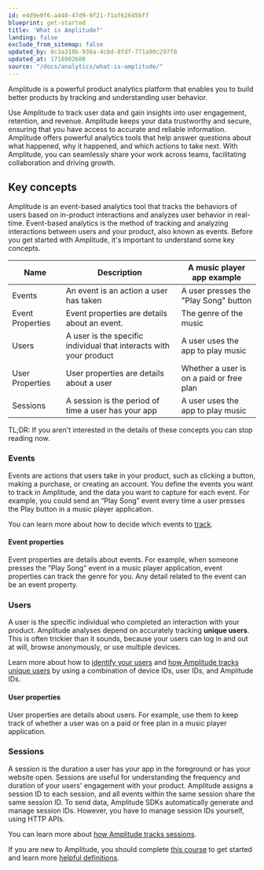 ```yaml
---
id: e4d9e0f6-a440-47d9-9f21-f1af62645bff
blueprint: get-started
title: 'What is Amplitude?'
landing: false
exclude_from_sitemap: false
updated_by: 0c3a318b-936a-4cbd-8fdf-771a90c297f0
updated_at: 1718902608
source: "/docs/analytics/what-is-amplitude/"
---
```

Amplitude is a powerful product analytics platform that enables you to build better products by tracking and understanding user behavior. 

Use Amplitude to track user data and gain insights into user engagement, retention, and revenue. Amplitude keeps your data trustworthy and secure, ensuring that you have access to accurate and reliable information. Amplitude offers powerful analytics tools that help answer questions about what happened, why it happened, and which actions to take next. With Amplitude, you can seamlessly share your work across teams, facilitating collaboration and driving growth.

## Key concepts

Amplitude is an event-based analytics tool that tracks the behaviors of users based on in-product interactions and analyzes user behavior in real-time. Event-based analytics is the method of tracking and analyzing interactions between users and your product, also known as events. Before you get started with Amplitude, it's important to understand some key concepts. 

| Name             | Description                                                        | A music player app example               |
| ---------------- | ------------------------------------------------------------------ | ---------------------------------------- |
| Events           | An event is an action a user has taken                             | A user presses the "Play Song" button    |
| Event Properties | Event properties are details about an event.                       | The genre of the music                   |
| Users            | A user is the specific individual that interacts with your product | A user uses the app to play music        |
| User Properties  | User properties are details about a user                           | Whether a user is on a paid or free plan |
| Sessions         | A session is the period of time a user has your app                | A user uses the app to play music        |

TL;DR: If you aren't interested in the details of these concepts you can stop reading now. 

### Events

Events are actions that users take in your product, such as clicking a button, making a purchase, or creating an account. You define the events you want to track in Amplitude, and the data you want to capture for each event. For example, you could send an “Play Song” event every time a user presses the Play button in a music player application.

You can learn more about how to decide which events to [track](/docs/get-started/select-events).

#### Event properties

Event properties are details about events. For example, when someone presses the “Play Song” event in a music player application, event properties can track the genre for you. Any detail related to the event can be an event property.

### Users

A user is the specific individual who completed an interaction with your product. Amplitude analyses depend on accurately tracking **unique users**. This is often trickier than it sounds, because your users can log in and out at will, browse anonymously, or use multiple devices. 

Learn more about how to [identify your users](/docs/get-started/understand-user-activity) and [how Amplitude tracks unique users](/docs/data/sources/instrument-track-unique-users) by using a combination of device IDs, user IDs, and Amplitude IDs.

#### User properties

User properties are details about users. For example, use them to keep track of whether a user was on a paid or free plan in a music player application.

### Sessions

A session is the duration a user has your app in the foreground or has your website open. Sessions are useful for understanding the frequency and duration of your users' engagement with your product. Amplitude assigns a session ID to each session, and all events within the same session share the same session ID. To send data, Amplitude SDKs automatically generate and manage session IDs. However, you have to manage session IDs yourself, using HTTP APIs. 

You can learn more about [how Amplitude tracks sessions](/docs/data/sources/instrument-track-sessions).

If you are new to Amplitude, you should complete [this course](https://academy.amplitude.com/path/getting-started-with-amplitude-analytics-learning-path) to get started and learn more [helpful definitions](/docs/get-started/helpful-definitions).